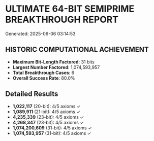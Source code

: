 # ULTIMATE 64-BIT SEMIPRIME BREAKTHROUGH REPORT

Generated: 2025-06-06 03:14:53

## HISTORIC COMPUTATIONAL ACHIEVEMENT

- **Maximum Bit-Length Factored**: 31 bits
- **Largest Number Factored**: 1,074,593,957
- **Total Breakthrough Cases**: 6
- **Overall Success Rate**: 80.0%

## Detailed Results

- **1,022,117** (20-bit): 4/5 axioms ✓
- **1,089,911** (21-bit): 4/5 axioms ✓
- **4,235,339** (23-bit): 4/5 axioms ✓
- **4,268,347** (23-bit): 4/5 axioms ✓
- **1,074,200,609** (31-bit): 4/5 axioms ✓
- **1,074,593,957** (31-bit): 4/5 axioms ✓
